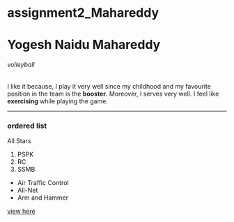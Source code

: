 # assignment2_Mahareddy
# Yogesh Naidu Mahareddy
###### volleyball
I like it because, I play it very well since my childhood and my favourite position in the team is the **booster**. Moreover, I serves very well. I feel like **exercising** while playing the game.

---

### ordered list
All Stars
1. PSPK
2. RC
3. SSMB

* Air Traffic Control
* All-Net
* Arm and Hammer

[view here](https://github.com/yogesh-naidu/assignment2_Mahareddy/blob/main/AboutMe.md)